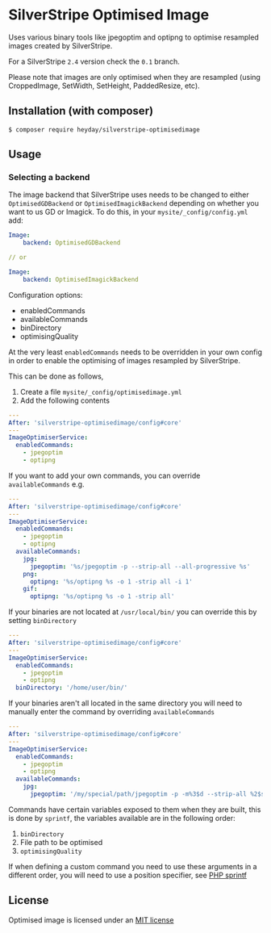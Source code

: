 # SilverStripe Optimised Image

Uses various binary tools like jpegoptim and optipng to optimise resampled images created by SilverStripe.

For a SilverStripe `2.4` version check the `0.1` branch.

Please note that images are only optimised when they are resampled (using CroppedImage, SetWidth, SetHeight, PaddedResize, etc).

## Installation (with composer)

	$ composer require heyday/silverstripe-optimisedimage

## Usage

### Selecting a backend

The image backend that SilverStripe uses needs to be changed to either `OptimisedGDBackend` or `OptimisedImagickBackend` depending on whether
you want to us GD or Imagick. To do this, in your `mysite/_config/config.yml` add:

```yml
Image:
    backend: OptimisedGDBackend

// or

Image:
    backend: OptimisedImagickBackend
```

Configuration options:

* enabledCommands
* availableCommands
* binDirectory
* optimisingQuality

At the very least `enabledCommands` needs to be overridden in your own config in order to enable the optimising of images resampled by SilverStripe.

This can be done as follows,

1. Create a file `mysite/_config/optimisedimage.yml`
2. Add the following contents

```yml
---
After: 'silverstripe-optimisedimage/config#core'
---
ImageOptimiserService:
  enabledCommands:
    - jpegoptim
    - optipng
```

If you want to add your own commands, you can override `availableCommands` e.g.

```yml
---
After: 'silverstripe-optimisedimage/config#core'
---
ImageOptimiserService:
  enabledCommands:
    - jpegoptim
    - optipng
  availableCommands:
    jpg:
      jpegoptim: '%s/jpegoptim -p --strip-all --all-progressive %s'
    png:
      optipng: '%s/optipng %s -o 1 -strip all -i 1'
    gif:
      optipng: '%s/optipng %s -o 1 -strip all'
```

If your binaries are not located at `/usr/local/bin/` you can override this by setting `binDirectory`

```yml
---
After: 'silverstripe-optimisedimage/config#core'
---
ImageOptimiserService:
  enabledCommands:
    - jpegoptim
    - optipng
  binDirectory: '/home/user/bin/'
```

If your binaries aren't all located in the same directory you will need to manually enter the command by overriding `availableCommands`

```yml
---
After: 'silverstripe-optimisedimage/config#core'
---
ImageOptimiserService:
  enabledCommands:
    - jpegoptim
    - optipng
  availableCommands:
    jpg:
      jpegoptim: '/my/special/path/jpegoptim -p -m%3$d --strip-all %2$s'
```

Commands have certain variables exposed to them when they are built, this is done by `sprintf`, the variables available are in the following order:

1. `binDirectory`
2. File path to be optimised
3. `optimisingQuality`

If when defining a custom command you need to use these arguments in a different order, you will need to use a position specifier, see [PHP sprintf](http://php.net/manual/en/function.sprintf.php#example-4811)

## License

Optimised image is licensed under an [MIT license](http://heyday.mit-license.org/)
